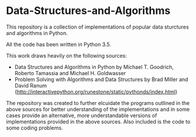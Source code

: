# Data-Structures-and-Algorithms
This repository is a collection of implementations of popular data sturctures and algorithms in Python.

All the code has been written in Python 3.5.

This work draws heavily on the following sources:
  - Data Structures and Algorithms in Python by Michael T. Goodrich, Roberto Tamassia and Michael H. Goldwasser
  - Problem Solving with Algorithms and Data Structures by Brad Miller and David Ranum (http://interactivepython.org/runestone/static/pythonds/index.html)
  
The repository was created to further elcuidate the programs outlined in the above sources for better understanding of the implementations and in some cases provide an alternative, more understandable versions of implementations provided in the above sources. Also included is the code to some coding problems.
